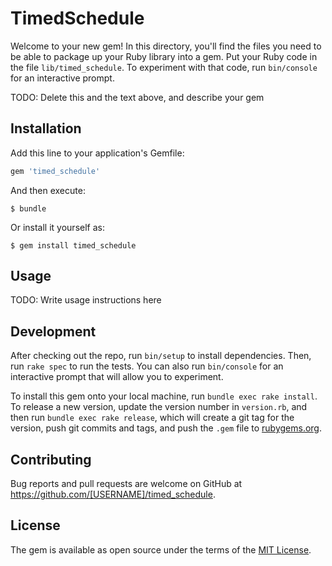 # TimedSchedule

Welcome to your new gem! In this directory, you'll find the files you need to be able to package up your Ruby library into a gem. Put your Ruby code in the file `lib/timed_schedule`. To experiment with that code, run `bin/console` for an interactive prompt.

TODO: Delete this and the text above, and describe your gem

## Installation

Add this line to your application's Gemfile:

```ruby
gem 'timed_schedule'
```

And then execute:

    $ bundle

Or install it yourself as:

    $ gem install timed_schedule

## Usage

TODO: Write usage instructions here

## Development

After checking out the repo, run `bin/setup` to install dependencies. Then, run `rake spec` to run the tests. You can also run `bin/console` for an interactive prompt that will allow you to experiment.

To install this gem onto your local machine, run `bundle exec rake install`. To release a new version, update the version number in `version.rb`, and then run `bundle exec rake release`, which will create a git tag for the version, push git commits and tags, and push the `.gem` file to [rubygems.org](https://rubygems.org).

## Contributing

Bug reports and pull requests are welcome on GitHub at https://github.com/[USERNAME]/timed_schedule.


## License

The gem is available as open source under the terms of the [MIT License](http://opensource.org/licenses/MIT).

